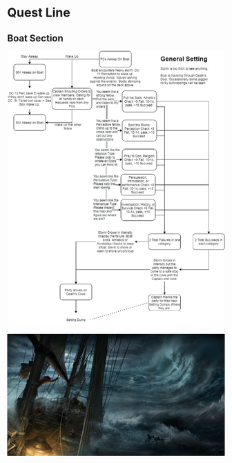# Quest Line

## Boat Section
![Part One](https://github.com/CGavinMullis/Oliran-Github/blob/main/Quests/Main-Quests/Knocking-On-Deaths-Door/Knocking-On-Deaths-Door-Flow.png)

![Boat Scene](https://github.com/CGavinMullis/Oliran-Github/blob/main/Quests/Main-Quests/Knocking-On-Deaths-Door/Knocking-On-Deaths-Door-Boat-Scene.jpg)